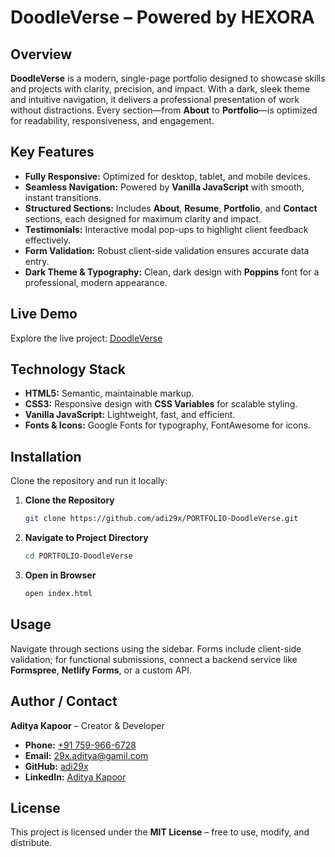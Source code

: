 # DoodleVerse – Powered by HEXORA

## Overview

**DoodleVerse** is a modern, single-page portfolio designed to showcase skills and projects with clarity, precision, and impact. With a dark, sleek theme and intuitive navigation, it delivers a professional presentation of work without distractions. Every section—from **About** to **Portfolio**—is optimized for readability, responsiveness, and engagement.

## Key Features

* **Fully Responsive:** Optimized for desktop, tablet, and mobile devices.  
* **Seamless Navigation:** Powered by **Vanilla JavaScript** with smooth, instant transitions.  
* **Structured Sections:** Includes **About**, **Resume**, **Portfolio**, and **Contact** sections, each designed for maximum clarity and impact.  
* **Testimonials:** Interactive modal pop-ups to highlight client feedback effectively.  
* **Form Validation:** Robust client-side validation ensures accurate data entry.  
* **Dark Theme & Typography:** Clean, dark design with **Poppins** font for a professional, modern appearance.

## Live Demo

Explore the live project: [DoodleVerse](https://portfolio-doodle-verse.vercel.app/)

## Technology Stack

* **HTML5:** Semantic, maintainable markup.  
* **CSS3:** Responsive design with **CSS Variables** for scalable styling.  
* **Vanilla JavaScript:** Lightweight, fast, and efficient.  
* **Fonts & Icons:** Google Fonts for typography, FontAwesome for icons.  

## Installation

Clone the repository and run it locally:  

1. **Clone the Repository**
    ```bash
    git clone https://github.com/adi29x/PORTFOLIO-DoodleVerse.git
    ```
2. **Navigate to Project Directory**
    ```bash
    cd PORTFOLIO-DoodleVerse
    ```
3. **Open in Browser**
    ```bash
    open index.html
    ```
    
## Usage

Navigate through sections using the sidebar. Forms include client-side validation; for functional submissions, connect a backend service like **Formspree**, **Netlify Forms**, or a custom API.

## Author / Contact

**Aditya Kapoor** – Creator & Developer  

* **Phone:** [+91 759-966-6728](tel:+917599666728)  
* **Email:** [29x.aditya@gamil.com](mailto:29x.aditya@gamil.com)  
* **GitHub:** [adi29x](https://github.com/adi29x)  
* **LinkedIn:** [Aditya Kapoor](https://www.linkedin.com/in/aditya-kapoor-168914290)  

## License

This project is licensed under the **MIT License** – free to use, modify, and distribute.
